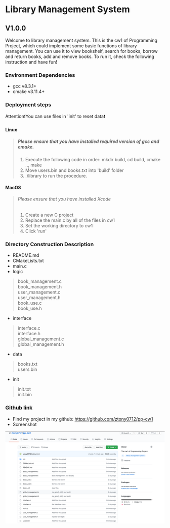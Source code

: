 # Library Management System

## V1.0.0 

Welcome to library management system. This is the cw1 of Programming Project, which could implement some basic functions of library management. You can use it to view bookshelf, search for books, borrow and return books, add and remove books. To run it, check the following instruction and have fun!

### Environment Dependencies

* gcc v8.3.1+
* cmake v3.11.4+

### Deployment steps

Attention❗️You can use files in 'init' to reset data❗️

#### Linux

> ##### Please ensure that you have installed required version of gcc and cmake.
>
> 1. Execute the following code in order: mkdir build, cd build, cmake .., make
> 2. Move users.bin and books.txt into 'build' folder
> 3. ./library to run the procedure.

#### MacOS

> ###### Please ensure that you have installed Xcode
>
> 1. Create a new 
> C project
> 2. Replace the main.c by all of the files in cw1
> 3. Set the working directory to cw1
> 4. Click 'run'

### Directory Construction Description

* README.md  
* CMakeLists.txt  
* main.c 
* logic  
> book_management.c  
> book_management.h  
> user_management.c  
> user_management.h  
> book_use.c  
> book_use.h  

* interface  
> interface.c  
> interface.h  
> global_management.c  
> global_management.h  

* data  
> books.txt  
> users.bin 

* init  
> init.txt  
> init.bin   



### Github link

* Find my project in my github: https://github.com/ztony0712/pp-cw1
* Screenshot

![Screenshot](Screenshot.png)